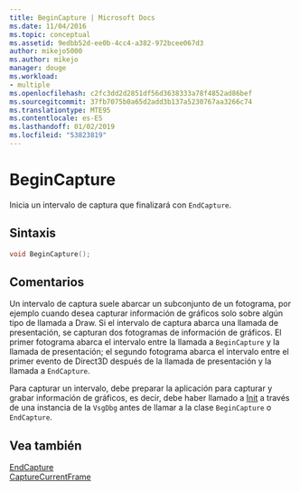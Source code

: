 ```yaml
---
title: BeginCapture | Microsoft Docs
ms.date: 11/04/2016
ms.topic: conceptual
ms.assetid: 9edbb52d-ee0b-4cc4-a382-972bcee067d3
author: mikejo5000
ms.author: mikejo
manager: douge
ms.workload:
- multiple
ms.openlocfilehash: c2fc3dd2d2851df56d3638333a78f4852ad86bef
ms.sourcegitcommit: 37fb7075b0a65d2add3b137a5230767aa3266c74
ms.translationtype: MTE95
ms.contentlocale: es-ES
ms.lasthandoff: 01/02/2019
ms.locfileid: "53823819"
---
```

# <a name="begincapture"></a>BeginCapture
Inicia un intervalo de captura que finalizará con `EndCapture`.  
  
## <a name="syntax"></a>Sintaxis  
  
```C++  
void BeginCapture();  
```  
  
## <a name="remarks"></a>Comentarios  
 Un intervalo de captura suele abarcar un subconjunto de un fotograma, por ejemplo cuando desea capturar información de gráficos solo sobre algún tipo de llamada a Draw. Si el intervalo de captura abarca una llamada de presentación, se capturan dos fotogramas de información de gráficos. El primer fotograma abarca el intervalo entre la llamada a `BeginCapture` y la llamada de presentación; el segundo fotograma abarca el intervalo entre el primer evento de Direct3D después de la llamada de presentación y la llamada a `EndCapture`.  
  
 Para capturar un intervalo, debe preparar la aplicación para capturar y grabar información de gráficos, es decir, debe haber llamado a [Init](init.md) a través de una instancia de la `VsgDbg` antes de llamar a la clase `BeginCapture` o `EndCapture`.  
  
## <a name="see-also"></a>Vea también  
 [EndCapture](endcapture.md)   
 [CaptureCurrentFrame](capturecurrentframe.md)